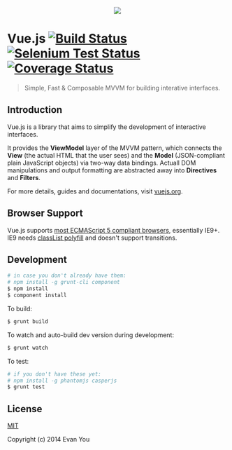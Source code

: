 <p align="center"><a href="http://vuejs.org" target="_blank"><img src="http://vuejs.org/images/logo.png"></a></p>

# Vue.js [![Build Status](https://travis-ci.org/yyx990803/vue.png?branch=master)](https://travis-ci.org/yyx990803/vue) [![Selenium Test Status](https://saucelabs.com/buildstatus/vuejs)](https://saucelabs.com/u/vuejs) [![Coverage Status](https://coveralls.io/repos/yyx990803/vue/badge.png)](https://coveralls.io/r/yyx990803/vue)

> Simple, Fast & Composable MVVM for building interative interfaces.

## Introduction

Vue.js is a library that aims to simplify the development of interactive interfaces.

It provides the **ViewModel** layer of the MVVM pattern, which connects the **View** (the actual HTML that the user sees) and the **Model** (JSON-compliant plain JavaScript objects) via two-way data bindings. Actuall DOM manipulations and output formatting are abstracted away into **Directives** and **Filters**.

For more details, guides and documentations, visit [vuejs.org](http://vuejs.org).

## Browser Support

Vue.js supports [most ECMAScript 5 compliant browsers](https://saucelabs.com/u/vuejs), essentially IE9+. IE9 needs [classList polyfill](https://github.com/remy/polyfills/blob/master/classList.js) and doesn't support transitions.

## Development

``` bash
# in case you don't already have them:
# npm install -g grunt-cli component
$ npm install
$ component install
```

To build:

``` bash
$ grunt build
```

To watch and auto-build dev version during development:

``` bash
$ grunt watch
```

To test:

``` bash
# if you don't have these yet:
# npm install -g phantomjs casperjs
$ grunt test
```

## License

[MIT](http://opensource.org/licenses/MIT)

Copyright (c) 2014 Evan You